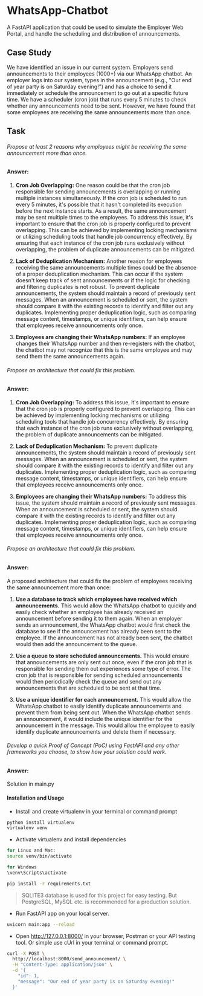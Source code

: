 # WhatsApp-Chatbot
A FastAPI application that could be used to simulate the Employer Web Portal, and handle the scheduling and distribution of announcements.

## Case Study
We have identified an issue in our current system. Employers send announcements to
their employees (1000+) via our WhatsApp chatbot. An employer logs into our system,
types in the announcement (e.g., "Our end of year party is on Saturday evening!") and has
a choice to send it immediately or schedule the announcement to go out at a specific
future time. We have a scheduler (cron job) that runs every 5 minutes to check whether
any announcements need to be sent. However, we have found that some employees are
receiving the same announcements more than once.

## Task

###### Propose at least 2 reasons why employees might be receiving the same announcement more than once.

#### Answer:

1. **Cron Job Overlapping:**
   One reason could be that the cron job responsible for sending announcements is overlapping or running multiple instances simultaneously. If the cron job is scheduled to run every 5 minutes, it's possible that it hasn't completed its execution before the next instance starts. As a result, the same announcement may be sent multiple times to the employees. To address this issue, it's important to ensure that the cron job is properly configured to prevent overlapping. This can be achieved by implementing locking mechanisms or utilizing scheduling tools that handle job concurrency effectively. By ensuring that each instance of the cron job runs exclusively without overlapping, the problem of duplicate announcements can be mitigated.

2. **Lack of Deduplication Mechanism:**
   Another reason for employees receiving the same announcements multiple times could be the absence of a proper deduplication mechanism. This can occur if the system doesn't keep track of sent announcements or if the logic for checking and filtering duplicates is not robust. To prevent duplicate announcements, the system should maintain a record of previously sent messages. When an announcement is scheduled or sent, the system should compare it with the existing records to identify and filter out any duplicates. Implementing proper deduplication logic, such as comparing message content, timestamps, or unique identifiers, can help ensure that employees receive announcements only once.

3. **Employees are changing their
   WhatsApp numbers:**
   If an employee changes their WhatsApp number and then re-registers with the chatbot, the chatbot may not recognize that this is the same employee and may send them the same announcements again.

###### Propose an architecture that could fix this problem.

#### Answer:

1. **Cron Job Overlapping:**
   To address this issue, it's important to ensure that the cron job is properly configured to prevent overlapping. This can be achieved by implementing locking mechanisms or utilizing scheduling tools that handle job concurrency effectively. By ensuring that each instance of the cron job runs exclusively without overlapping, the problem of duplicate announcements can be mitigated.

2. **Lack of Deduplication Mechanism:**
   To prevent duplicate announcements, the system should maintain a record of previously sent messages. When an announcement is scheduled or sent, the system should compare it with the existing records to identify and filter out any duplicates. Implementing proper deduplication logic, such as comparing message content, timestamps, or unique identifiers, can help ensure that employees receive announcements only once.

3. **Employees are changing their WhatsApp numbers:**
   To address this issue, the system should maintain a record of previously sent messages. When an announcement is scheduled or sent, the system should compare it with the existing records to identify and filter out any duplicates. Implementing proper deduplication logic, such as comparing message content, timestamps, or unique identifiers, can help ensure that employees receive announcements only once.

###### Propose an architecture that could fix this problem.

#### Answer:
A proposed architecture that could fix the problem of employees receiving the same announcement more than once:

1. **Use a database to track which employees have received which announcements.** This would allow the WhatsApp chatbot to quickly and easily check whether an employee has already received an announcement before sending it to them again. When an employer sends an announcement, the WhatsApp chatbot would first check the database to see if the announcement has already been sent to the employee. If the announcement has not already been sent, the chatbot would then add the announcement to the queue.


2. **Use a queue to store scheduled announcements.** This would ensure that announcements are only sent out once, even if the cron job that is responsible for sending them out experiences some type of error. The cron job that is responsible for sending scheduled announcements would then periodically check the queue and send out any announcements that are scheduled to be sent at that time.

3. **Use a unique identifier for each announcement.** This would allow the WhatsApp chatbot to easily identify duplicate announcements and prevent them from being sent out. When the WhatsApp chatbot sends an announcement, it would include the unique identifier for the announcement in the message. This would allow the employee to easily identify duplicate announcements and delete them if necessary.

###### Develop a quick Proof of Concept (PoC) using FastAPI and any other frameworks you choose, to show how your solution could work.

#### Answer:

Solution in main.py

#### Installation and Usage

* Install and create virtualenv in your terminal or command prompt

```bash
python install virtualenv
virtualenv venv
```

* Activate virtualenv and install dependencies

```bash
for Linux and Mac:
source venv/bin/activate

for Windows
\venv\Scripts\activate

pip install -r requirements.txt
```

>SQLITE3 database is used for this project for easy testing. But PostgreSQL, MySQL etc. is recommended for a production solution.

* Run FastAPI app on your local server.

```bash
uvicorn main:app --reload
```
* Open http://127.0.0.1:8000/ in your browser, Postman or your API testing tool. Or simple use cUrl in your terminal or command prompt.

```bash
curl -X POST \
  http://localhost:8000/send_announcement/ \
  -H "Content-Type: application/json" \
  -d '{
    "id": 1,
    "message": "Our end of year party is on Saturday evening!"
  }'
```
